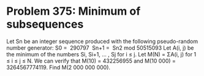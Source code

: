 # Problem 375: Minimum of subsequences
Let Sn be an integer sequence produced with the following pseudo-random
number generator: S0 =  290797  Sn+1 =  Sn2 mod 50515093 Let A(i, j) be
the minimum of the numbers Si, Si+1, ... , Sj for i ≤ j. Let M(N) =
ΣA(i, j) for 1 ≤ i ≤ j ≤ N. We can verify that M(10) = 432256955 and
M(10 000) = 3264567774119. Find M(2 000 000 000).
